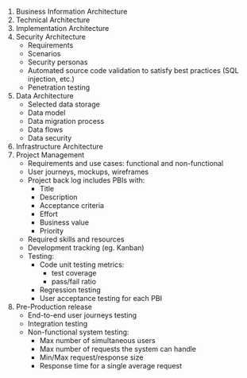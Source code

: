 1. Business Information Architecture
2. Technical Architecture
3. Implementation Architecture
4. Security Architecture
    - Requirements
    - Scenarios
    - Security personas
    - Automated source code validation to satisfy best practices (SQL injection, etc.) 
    - Penetration testing
5. Data Architecture
    - Selected data storage
    - Data model
    - Data migration process
    - Data flows
    - Data security
6. Infrastructure Architecture
7. Project Management
    - Requirements and use cases: functional and non-functional
    - User journeys, mockups, wireframes
    - Project back log includes PBIs with:
        - Title
        - Description
        - Acceptance criteria
        - Effort
        - Business value
        - Priority
    - Required skills and resources
    - Development tracking (eg. Kanban)
    - Testing:
        - Code unit testing metrics:
            - test coverage
            - pass/fail ratio
        - Regression testing
        - User acceptance testing for each PBI 
8. Pre-Production release
    - End-to-end user journeys testing
    - Integration testing
    - Non-functional system testing:
        - Max number of simultaneous users
        - Max number of requests the system can handle
        - Min/Max request/response size
        - Response time for a single average request